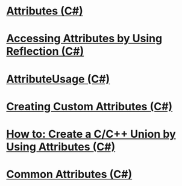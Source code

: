 # [Attributes (C#)](index.md)
# [Accessing Attributes by Using Reflection (C#)](accessing-attributes-by-using-reflection.md)
# [AttributeUsage (C#)](attributeusage.md)
# [Creating Custom Attributes (C#)](creating-custom-attributes.md)
# [How to: Create a C/C++ Union by Using Attributes (C#)](how-to-create-a-c-c-union-by-using-attributes-csharp.md)
# [Common Attributes (C#)](common-attributes.md)
